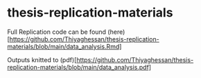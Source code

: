 # thesis-replication-materials

Full Replication code can be found (here)[https://github.com/Thiyaghessan/thesis-replication-materials/blob/main/data_analysis.Rmd]

Outputs knitted to (pdf)[https://github.com/Thiyaghessan/thesis-replication-materials/blob/main/data_analysis.pdf]
